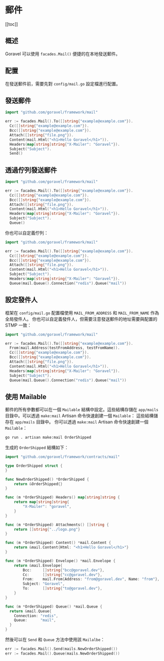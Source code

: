 # 郵件

[[toc]]

## 概述

Goravel 可以使用 `facades.Mail()` 便捷的在本地發送郵件。

## 配置

在發送郵件前，需要先對 `config/mail.go` 設定檔進行配置。

## 發送郵件

```go
import "github.com/goravel/framework/mail"

err := facades.Mail().To([]string{"example@example.com"}).
  Cc([]string{"example@example.com"}).
  Bcc([]string{"example@example.com"}).
  Attach([]string{"file.png"}).
  Content(mail.Html("<h1>Hello Goravel</h1>")).
  Headers(map[string]string{"X-Mailer": "Goravel"}).
  Subject("Subject").
  Send()
```

## 透過佇列發送郵件

```go
import "github.com/goravel/framework/mail"

err := facades.Mail().To([]string{"example@example.com"}).
  Cc([]string{"example@example.com"}).
  Bcc([]string{"example@example.com"}).
  Attach([]string{"file.png"}).
  Content(mail.Html("<h1>Hello Goravel</h1>")).
  Headers(map[string]string{"X-Mailer": "Goravel"}).
  Subject("Subject").
  Queue()
```

你也可以自定義佇列：

```go
import "github.com/goravel/framework/mail"

err := facades.Mail().To([]string{"example@example.com"}).
  Cc([]string{"example@example.com"}).
  Bcc([]string{"example@example.com"}).
  Attach([]string{"file.png"}).
  Content(mail.Html("<h1>Hello Goravel</h1>")).
  Subject("Subject").
  Headers(map[string]string{"X-Mailer": "Goravel"}).
  Queue(mail.Queue().Connection("redis").Queue("mail"))
```

## 設定發件人

框架在 `config/mail.go` 配置檔使用 `MAIL_FROM_ADDRESS` 和 `MAIL_FROM_NAME` 作為全局發件人。 你也可以自定義發件人，但需要注意發送郵件的地址需要與配置的 STMP 一致：

```go
import "github.com/goravel/framework/mail"

err := facades.Mail().To([]string{"example@example.com"}).
  From(mail.Address(testFromAddress, testFromName)).
  Cc([]string{"example@example.com"}).
  Bcc([]string{"example@example.com"}).
  Attach([]string{"file.png"}).
  Content(mail.Html("<h1>Hello Goravel</h1>")).
  Headers(map[string]string{"X-Mailer": "Goravel"}).
  Subject("Subject").
  Queue(mail.Queue().Connection("redis").Queue("mail"))
```

## 使用 Mailable

郵件的所有參數都可以在一個 `Mailable` 結構中設定。這些結構存儲在 `app/mails` 目錄中。可以透過 `make:mail` Artisan 命令快速創建一個 `Mailable`： 這些結構儲存在 `app/mails` 目錄中。 你可以透過 `make:mail` Artisan 命令快速創建一個 `Mailable`：

```bash
go run . artisan make:mail OrderShipped
```

生成的 `OrderShipped` 結構如下：

```go
import "github.com/goravel/framework/contracts/mail"

type OrderShipped struct {
}

func NewOrderShipped() *OrderShipped {
	return &OrderShipped{}
}

func (m *OrderShipped) Headers() map[string]string {
	return map[string]string{
		"X-Mailer": "goravel",
	}
}

func (m *OrderShipped) Attachments() []string {
	return []string{"../logo.png"}
}

func (m *OrderShipped) Content() *mail.Content {
	return &mail.Content{Html: "<h1>Hello Goravel</h1>"}
}

func (m *OrderShipped) Envelope() *mail.Envelope {
	return &mail.Envelope{
		Bcc:     []string{"bcc@goravel.dev"},
		Cc:      []string{"cc@goravel.dev"},
		From:    mail.From{Address: "from@goravel.dev", Name: "from"},
		Subject: "Goravel",
		To:      []string{"to@goravel.dev"},
	}
}

func (m *OrderShipped) Queue() *mail.Queue {
  return &mail.Queue{
    Connection: "redis",
    Queue:      "mail",
  }
}
```

然後可以在 `Send` 和 `Queue` 方法中使用該 `Mailalbe`：

```go
err := facades.Mail().Send(mails.NewOrderShipped())
err := facades.Mail().Queue(mails.NewOrderShipped())
```
